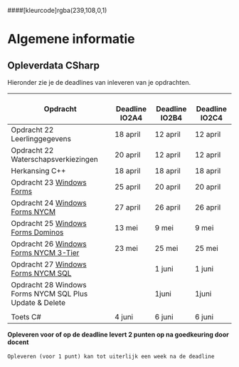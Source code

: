 ####[kleurcode]rgba(239,108,0,1)

# Algemene informatie #



## Opleverdata CSharp ## 
Hieronder zie je de deadlines van inleveren van je opdrachten. 

|&nbsp;Opdracht         | &nbsp; &nbsp; Deadline **IO2A4**| &nbsp; &nbsp; Deadline **IO2B4**| &nbsp; &nbsp; Deadline **IO2C4**|
|---------------  |--------------- | --------- | -------|
| Opdracht 22 Leerlinggegevens | 18 april | 12 april | 12 april |
| Opdracht 22 Waterschapsverkiezingen | 20 april | 12 april | 12 april |
| Herkansing C++ | 18 april | 18 april | 18 april |
| Opdracht 23 [Windows Forms](https://elo.kw1c.nl/CMS/Studie/811%20ICT-Academie/811%20VakkenInhoud/%5BB.07%20CSh%5D%20C%20Sharp/25187%20%C2%A0%20Applicatie-%20en%20mediaontwikkelaar/Periode%2008/Productie/02.%20Opdrachten/23_WindowsForms.doc) | 25 april | 20 april | 20 april |
| Opdracht 24 [Windows Forms NYCM](https://elo.kw1c.nl/CMS/Studie/811%20ICT-Academie/811%20VakkenInhoud/%5BB.07%20CSh%5D%20C%20Sharp/25187%20%C2%A0%20Applicatie-%20en%20mediaontwikkelaar/Periode%2008/Productie/02.%20Opdrachten/24_WinFormsNYCM.xlsx) | 27 april | 26 april | 26 april |
| Opdracht 25 [Windows Forms Dominos](https://elo.kw1c.nl/CMS/Studie/811%20ICT-Academie/811%20VakkenInhoud/%5BB.07%20CSh%5D%20C%20Sharp/25187%20%C2%A0%20Applicatie-%20en%20mediaontwikkelaar/Periode%2008/Productie/02.%20Opdrachten/25_WinFormsDominos.xlsx) | 13 mei | 9 mei | 9 mei |
| Opdracht 26 [Windows Forms NYCM 3-Tier](https://elo.kw1c.nl/CMS/Studie/811%20ICT-Academie/811%20VakkenInhoud/%5BB.07%20CSh%5D%20C%20Sharp/25187%20%C2%A0%20Applicatie-%20en%20mediaontwikkelaar/Periode%2008/Productie/02.%20Opdrachten/26_WinFormsNYCM_3-Tier.xlsx) | 23 mei | 25 mei | 25 mei |
| Opdracht 27 [Windows Forms NYCM SQL](https://elo.kw1c.nl/CMS/Studie/811%20ICT-Academie/811%20VakkenInhoud/%5BB.07%20CSh%5D%20C%20Sharp/25187%20%C2%A0%20Applicatie-%20en%20mediaontwikkelaar/Periode%2008/Productie/02.%20Opdrachten/27_WinFormsNYCM_SQL.xlsx) |  | 1 juni | 1 juni |
| Opdracht 28 Windows Forms NYCM SQL Plus Update & Delete | | 1juni | 1juni |
|  |  |  |  |
| Toets C# | 4 juni | 6 juni | 6 juni |




__Opleveren voor of op de deadline levert 2 punten op na goedkeuring door docent__<br><br>
``Opleveren (voor 1 punt) kan tot uiterlijk een week na de deadline``


